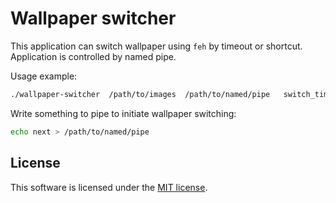 # Wallpaper switcher
This application can switch wallpaper using `feh` by timeout or shortcut.
Application is controlled by named pipe.

Usage example:

```bash
./wallpaper-switcher  /path/to/images  /path/to/named/pipe   switch_timeout(in seconds)
```

Write something to pipe to initiate wallpaper switching:

```bash
echo next > /path/to/named/pipe
```

## License
This software is licensed under the [MIT license](LICENSE).
